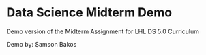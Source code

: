 
# Data Science Midterm Demo

Demo version of the Midterm Assignment for LHL DS 5.0 Curriculum

Demo by: Samson Bakos
